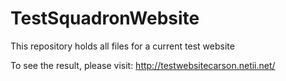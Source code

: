 # TestSquadronWebsite
This repository holds all files for a current test website

To see the result, please visit: http://testwebsitecarson.netii.net/
